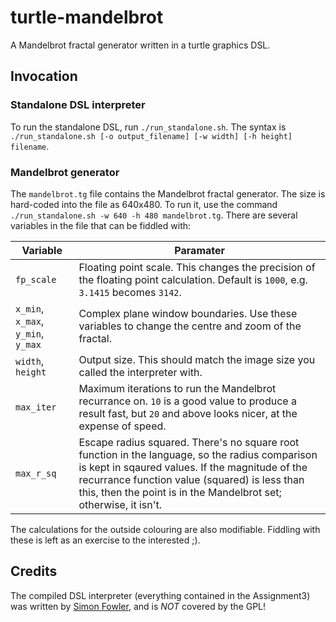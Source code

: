 # turtle-mandelbrot
A Mandelbrot fractal generator written in a turtle graphics DSL.

## Invocation

### Standalone DSL interpreter 
To run the standalone DSL, run `./run_standalone.sh`.
The syntax is `./run_standalone.sh [-o output_filename] [-w width] [-h height] filename`.

### Mandelbrot generator
The `mandelbrot.tg` file contains the Mandelbrot fractal generator.
The size is hard-coded into the file as 640x480.
To run it, use the command `./run_standalone.sh -w 640 -h 480 mandelbrot.tg`.
There are several variables in the file that can be fiddled with:

Variable                           | Paramater
-----------------------------------|--------------------------------
`fp_scale`                         | Floating point scale. This changes the precision of the floating point calculation. Default is `1000`, e.g. `3.1415` becomes `3142`.
`x_min`, `x_max`, `y_min`, `y_max` | Complex plane window boundaries. Use these variables to change the centre and zoom of the fractal.
`width`, `height`                  | Output size. This should match the image size you called the interpreter with.
`max_iter`                         | Maximum iterations to run the Mandelbrot recurrance on. `10` is a good value to produce a result fast, but `20` and above looks nicer, at the expense of speed.
`max_r_sq`                         | Escape radius squared. There's no square root function in the language, so the radius comparison is kept in sqaured values. If the magnitude of the recurrance function value (squared) is less than this, then the point is in the Mandelbrot set; otherwise, it isn't.

The calculations for the outside colouring are also modifiable.
Fiddling with these is left as an exercise to the interested ;).

## Credits

The compiled DSL interpreter (everything contained in the Assignment3) was written by [Simon Fowler](http://simonjf.com), and is *NOT* covered by the GPL!
